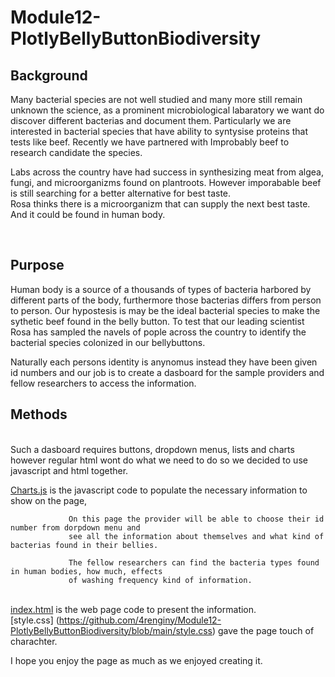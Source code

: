 # Module12-PlotlyBellyButtonBiodiversity
## Background

Many bacterial species are not well studied and many more still remain unknown the science,  as a prominent microbiological labaratory we want do discover different bacterias and document them. Particularly we are interested in bacterial species that have ability to syntysise proteins that tests like beef. Recently we have partnered with Improbably beef to research candidate the species. 
<p> 
Labs across the country have had success in synthesizing meat from algea, fungi, and microorganizms found on plantroots. However imporabable beef is still searching for a better alternative for best taste.
 <br>Rosa thinks there is a microorganizm that can supply the next best taste. And it could be found in human body.
 </P>
 <br>
 
## Purpose 

<p>Human body is a source of a thousands of types of bacteria harbored by different parts of the body, furthermore those bacterias differs from person to person. Our hypostesis is may be the ideal bacterial species to make the sythetic beef found in the belly button. To test that our leading scientist Rosa has sampled the navels of pople across the country to identify the bacterial species colonized in our bellybuttons.</p>

 Naturally each persons identity is anynomus instead they have been given id numbers and our job is to create a dasboard for the sample providers and fellow researchers to access  the information. 
 <br>
 ## Methods
 <br>
 Such a dasboard requires buttons, dropdown menus, lists and charts however regular html wont do what we need to do so we decided to use javascript and html together.
 
 [Charts.js](https://github.com/4renginy/Module12-PlotlyBellyButtonBiodiversity/blob/main/charts.js) is the javascript code to populate the necessary information to show on the page,

                 On this page the provider will be able to choose their id number from dorpdown menu and 
                 see all the information about themselves and what kind of bacterias found in their bellies. 

                 The fellow researchers can find the bacteria types found in human bodies, how much, effects
                 of washing frequency kind of information.

 <br>[index.html](https://github.com/4renginy/Module12-PlotlyBellyButtonBiodiversity/blob/main/index.html) is the web page code to present the information.
 <br>[style.css] (https://github.com/4renginy/Module12-PlotlyBellyButtonBiodiversity/blob/main/style.css) gave the page touch of charachter.
 <br>
 
 I hope you enjoy the page as much as we enjoyed creating it.

